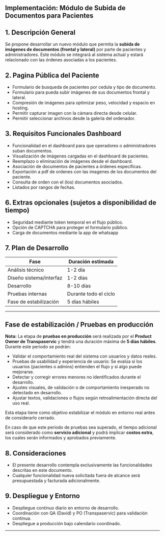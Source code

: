 ## Implementación: Módulo de Subida de Documentos para Pacientes

## 1. Descripción General

Se propone desarrollar un nuevo módulo que permita la **subida de imágenes de documentos (frontal y lateral)** por parte de pacientes y administradores. Este módulo se integrará al sistema actual y estará relacionado con las órdenes asociadas a los pacientes.

## 2. Pagina Pública del Paciente

- Formulario de busqueda de pacientes por cedula y tipo de documento.
- Formulario para pueda subir imágenes de sus documentos frontal y lateral.
- Compresión de imágenes para optimizar peso, velocidad y espacio en hosting.
- Permitir capturar imagen con la cámara directa desde celular.
- Permitir seleccionar archivos desde la galería del ordenador.

## 3. Requisitos Funcionales Dashboard

- Funcionalidad en el dashboard para que operadores o administradores suban documentos.
- Visualización de imágenes cargadas en el dashboard de pacientes.
- Reemplazo o eliminación de imágenes desde el dashboard.
- Asociación de documentos de pacientes a órdenes específicas.
- Exportación a pdf de ordenes con las imagenes de los documentos del paciente.
- Consulta de orden con el (los) documentos asociados.
- Listados por rangos de fechas.

## 6. Extras opcionales (sujetos a disponibilidad de tiempo)

- Seguridad mediante token temporal en el flujo público.
- Opción de CAPTCHA para proteger el formulario público.
- Carga de documentos mediante la app de whatsapp

## 7. Plan de Desarrollo

| Fase                    | Duración estimada     |
| ----------------------- | --------------------- |
| Análisis técnico        | 1-2 día               |
| Diseño sistema/interfaz | 1-2 días              |
| Desarrollo              | 8-10 días             |
| Pruebas internas        | Durante todo el ciclo |
| Fase de estabilización  | 5 días hábiles        |

---

## Fase de estabilización / Pruebas en producción

**Nota:** La etapa de **pruebas en producción** será realizada por el **Product Owner de Transpaservic** y tendrá una duración máxima de **5 días hábiles**. Durante este periodo se podrán:

- Validar el comportamiento real del sistema con usuarios y datos reales.
- Pruebas de usabilidad y experiencia de usuario: Se evalúa si los usuarios (pacientes o admins) entienden el flujo y si algo puede mejorarse.
- Detectar y corregir errores menores no identificados durante el desarrollo.
- Ajustes visuales, de validación o de comportamiento inesperado no detectado en desarrollo.
- Ajustar textos, validaciones o flujos según retroalimentación directa del uso real.

Esta etapa tiene como objetivo estabilizar el módulo en entorno real antes de considerarlo cerrado.

En caso de que este periodo de pruebas sea superado, el tiempo adicional será considerado como **servicio adicional** y podrá implicar **costos extra**, los cuales serán informados y aprobados previamente.

## 8. Consideraciones

- El presente desarrollo contempla exclusivamente las funcionalidades descritas en este documento.
- Cualquier funcionalidad nueva solicitada fuera de alcance será presupuestada y facturada adicionalmente.

## 9. Despliegue y Entorno

- Despliegue continuo diario en entorno de desarrollo.
- Coordinación con QA (David) y PO (Transpaservic) para validación continua.
- Despliegue a producción bajo calendario coordinado.

---
